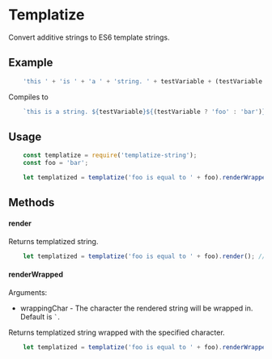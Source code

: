 # Templatize

Convert additive strings to ES6 template strings.

## Example
```javascript
    'this ' + 'is ' + 'a ' + 'string. ' + testVariable + (testVariable ? 'foo' : 'bar')
```

Compiles to

```javascript
    `this is a string. ${testVariable}${(testVariable ? 'foo' : 'bar')}`
```

## Usage
```javascript
    const templatize = require('templatize-string');
    const foo = 'bar';

    let templatized = templatize('foo is equal to ' + foo).renderWrapped(); // Will return `foo is equal to ${foo}`

```

## Methods
#### render
Returns templatized string.
```javascript
    let templatized = templatize('foo is equal to ' + foo).render(); // Will return 'foo is equal to ${foo}'
```

#### renderWrapped
Arguments:
- wrappingChar - The character the rendered string will be wrapped in. Default is ``` ` ```.

Returns templatized string wrapped with the specified character.
```javascript
    let templatized = templatize('foo is equal to ' + foo).renderWrapped(); // Will return `foo is equal to ${foo}`

```
